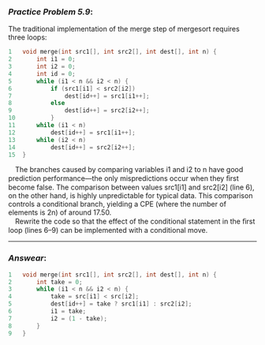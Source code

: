 ### ***Practice Problem 5.9***:
The traditional implementation of the merge step of mergesort requires three loops: 

```C
1   void merge(int src1[], int src2[], int dest[], int n) {
2       int i1 = 0;
3       int i2 = 0;
4       int id = 0;
5       while (i1 < n && i2 < n) {
6           if (src1[i1] < src2[i2])
7               dest[id++] = src1[i1++];
8           else
9               dest[id++] = src2[i2++];
10          }
11      while (i1 < n)
12          dest[id++] = src1[i1++];
13      while (i2 < n)
14          dest[id++] = src2[i2++];
15  }
```  

&emsp;The branches caused by comparing variables i1 and i2 to n have good prediction performance—the only mispredictions occur when they ﬁrst become false. The comparison between values src1[i1] and src2[i2] (line 6), on the other hand, is highly unpredictable for typical data. This comparison controls a conditional branch, yielding a CPE (where the number of elements is 2n) of around 17.50.  
&emsp;Rewrite the code so that the effect of the conditional statement in the ﬁrst loop (lines 6–9) can be implemented with a conditional move. 

---  

### ***Answear***:  

```C
1   void merge(int src1[], int src2[], int dest[], int n) {
2       int take = 0;
3       while (i1 < n && i2 < n) {
4           take = src[i1] < src[i2];
5           dest[id++] = take ? src1[i1] : src2[i2];
6           i1 = take;
7           i2 = (1 - take);
8       }              
9   }      
``` 
